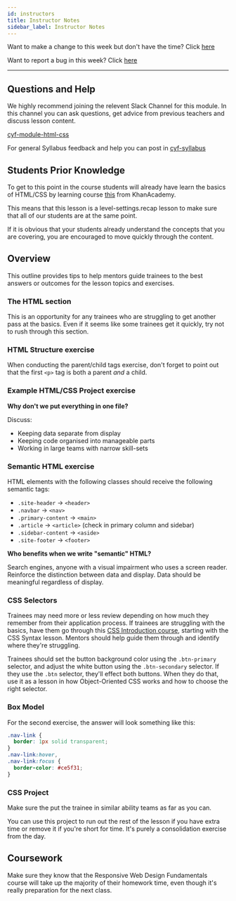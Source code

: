 ```yaml
---
id: instructors
title: Instructor Notes
sidebar_label: Instructor Notes
---
```


Want to make a change to this week but don't have the time? Click [here](https://github.com/CodeYourFuture/syllabus/issues/new?assignees=&labels=enhancement&template=change-request.md&title=)

Want to report a bug in this week? Click [here](https://github.com/CodeYourFuture/syllabus/issues/new?assignees=&labels=bug&template=bug-report.md&title=)

---

## Questions and Help

We highly recommend joining the relevent Slack Channel for this module. In this channel you can ask questions, get advice from previous teachers and discuss lesson content.

[cyf-module-html-css](https://codeyourfuture.slack.com/archives/CEFGER48H)

For general Syllabus feedback and help you can post in [cyf-syllabus](https://codeyourfuture.slack.com/archives/C012UUW69S8)

## Students Prior Knowledge

To get to this point in the course students will already have learn the basics of HTML/CSS by learning course [this](https://www.freecodecamp.org/learn/responsive-web-design/) from KhanAcademy. 

This means that this lesson is a level-settings.recap lesson to make sure that all of our students are at the same point.

If it is obvious that your students already understand the concepts that you are covering, you are encouraged to move quickly through the content. 

## Overview

This outline provides tips to help mentors guide trainees to the best answers or outcomes for the lesson topics and exercises.

### The HTML section

This is an opportunity for any trainees who are struggling to get another pass at the basics. Even if it seems like some trainees get it quickly, try not to rush through this section.

### HTML Structure exercise

When conducting the parent/child tags exercise, don't forget to point out that the first `<p>` tag is both a parent _and_ a child.

### Example HTML/CSS Project exercise

**Why don't we put everything in one file?**

Discuss:

- Keeping data separate from display
- Keeping code organised into manageable parts
- Working in large teams with narrow skill-sets

### Semantic HTML exercise

HTML elements with the following classes should receive the following semantic tags:

- `.site-header` -> `<header>`
- `.navbar` -> `<nav>`
- `.primary-content` -> `<main>`
- `.article` -> `<article>` (check in primary column and sidebar)
- `.sidebar-content` -> `<aside>`
- `.site-footer` -> `<footer>`

**Who benefits when we write "semantic" HTML?**

Search engines, anyone with a visual impairment who uses a screen reader. Reinforce the distinction between data and display. Data should be meaningful regardless of display.

### CSS Selectors

Trainees may need more or less review depending on how much they remember from their application process. If trainees are struggling with the basics, have them go through this [CSS Introduction course](https://www.codecademy.com/courses/web-beginner-en-TlhFi/resume?curriculum_id=50579fb998b470000202dc8b), starting with the CSS Syntax lesson. Mentors should help guide them through and identify where they're struggling.

Trainees should set the button background color using the `.btn-primary` selector, and adjust the white button using the `.btn-secondary` selector. If they use the `.btn` selector, they'll effect both buttons. When they do that, use it as a lesson in how Object-Oriented CSS works and how to choose the right selector.

### Box Model

For the second exercise, the answer will look something like this:

```css
.nav-link {
  border: 1px solid transparent;
}
.nav-link:hover,
.nav-link:focus {
  border-color: #ce5f31;
}
```

### CSS Project

Make sure the put the trainee in similar ability teams as far as you can.

You can use this project to run out the rest of the lesson if you have extra time or remove it if you're short for time. It's purely a consolidation exercise from the day.

## Coursework

Make sure they know that the Responsive Web Design Fundamentals course will take up the majority of their homework time, even though it's really preparation for the next class.
